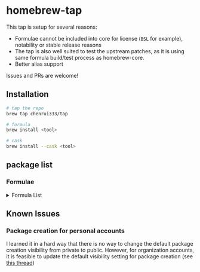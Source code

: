 # homebrew-tap

This tap is setup for several reasons:

- Formulae cannot be included into core for license (`BSL` for example), notability or stable release reasons
- The tap is also well suited to test the upstream patches, as it is using same formula build/test process as homebrew-core.
- Better alias support

Issues and PRs are welcome!

## Installation

```bash
# tap the repo
brew tap chenrui333/tap

# formula
brew install <tool>

# cask
brew install --cask <tool>
```

## package list

### Formulae

<!-- FORMULAE-LIST-START -->
<details>
<summary>Formula List</summary>

- `ai-context`
- `aiac`
- `aiken`
- `alacritty`
- `alejandra`
- `amoco`
- `aoc-cli`
- `apkeep`
- `arduino-language-server`
- `asciinema`
- `asm-lsp`
- `asmfmt`
- `astro-language-server`
- `autoflake`
- `autotools-language-server`
- `awk-language-server`
- `azure-pipelines-language-server`
- `balcony`
- `blade-formatter`
- `blue`
- `blueutil-tui`
- `blush`
- `box`
- `brighterscript-formatter`
- `brotab`
- `brunette`
- `btczee`
- `bytebox`
- `cargo-geiger`
- `cargo-readme`
- `cargo-sort`
- `cargo-spellcheck`
- `carton`
- `cf-terraforming`
- `cf-vault`
- `cloudlens`
- `codstts`
- `crlfmt`
- `cueimports`
- `darker`
- `dbee`
- `duster`
- `dvm`
- `emplace`
- `enola`
- `envtpl`
- `fancy-cat`
- `fex`
- `fixjson`
- `flow-editor`
- `flowgger`
- `fortitude`
- `gersemi`
- `gerust`
- `ghfetch`
- `giq`
- `git-vain`
- `gitlabform`
- `gitman`
- `glsl-analyzer`
- `go-junit-report`
- `goboscript`
- `gofakeit`
- `goimports-reviser`
- `gommit`
- `gowall`
- `grcov`
- `hcldump`
- `hclgrep`
- `hclq`
- `hello`
- `hellwal`
- `jetzig`
- `jsrepo`
- `junit2html`
- `kaluma-cli`
- `kcl`
- `keyhunter`
- `llmdog`
- `llmpeg`
- `lola`
- `luaformatter`
- `lib-x`
- `libdivide`
- `mamediff`
- `md2pdf`
- `mdbook-linkcheck`
- `mdsf`
- `mdslw`
- `minisign`
- `mitex`
- `nocc`
- `ohy`
- `omnictl`
- `otto`
- `oxbuild`
- `oxen`
- `pgdog`
- `pike`
- `pipeform`
- `pluralith`
- `poop`
- `projectable`
- `public-ollama-finder`
- `pyink`
- `pyment`
- `r2md`
- `rabbitmq-message-ops`
- `rails-new`
- `reformat-gherkin`
- `remark-cli`
- `resinator`
- `rpds-py`
- `rslocal`
- `rustfilt`
- `sato`
- `satty`
- `sdl_image`
- `sdl_mixer`
- `sdl_net`
- `sdl_ttf`
- `seamstress`
- `sheetui`
- `shiroa`
- `sig`
- `simdjzon`
- `soft-serve`
- `surgeon`
- `tclint`
- `termtunnel`
- `terracove`
- `terraform-diff`
- `terraform-iam-policy-validator`
- `terraform`
- `terrap-cli`
- `terratag`
- `tfreveal`
- `tfsort`
- `tftarget`
- `tftree`
- `tickrs`
- `tlint`
- `togomak`
- `tpm`
- `travelgrunt`
- `tun2proxy`
- `tuono`
- `twiggy`
- `usort`
- `vsg`
- `wallust`
- `werk`
- `xmlformatter`
- `yew-fmt`
- `yuque-dl`
- `zero`
- `zig@0.11`
- `zig@0.12`
- `ziggy`
- `zigscient`
- `zlint`
- `zware`

</details>
<!-- FORMULAE-LIST-END -->

## Known Issues

### Package creation for personal accounts

I learned it in a hard way that there is no way to change the default package creation visibility from private to public.
However, for organization accounts, it is feasible to update the default visibility setting for package creation (see [this thread](https://github.com/orgs/community/discussions/65931#discussioncomment-7613551))
